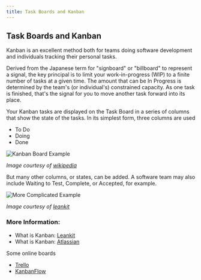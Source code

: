 ```yaml
---
title: Task Boards and Kanban
---
```

## Task Boards and Kanban
Kanban is an excellent method both for teams doing software development and individuals tracking their personal tasks.

Derived from the Japanese term for "signboard" or "billboard" to represent a signal, the key principal is to limit your work-in-progress (WIP) to a finite number of tasks at a given time. The amount that can be In Progress is determined by the team's (or individual's) constrained capacity. As one task is finished, that's the signal for you to move another task forward into its place.

Your Kanban tasks are displayed on the Task Board in a series of columns that show the state of the tasks. In its simplest form, three columns are used
- To Do
- Doing 
- Done

![Kanban Board Example](https://upload.wikimedia.org/wikipedia/commons/thumb/d/d3/Simple-kanban-board-.jpg/600px-Simple-kanban-board-.jpg)

*Image courtesy of [wikipedia](https://en.wikipedia.org/wiki/Kanban_board)*

But many other columns, or states, can be added. A software team may also include Waiting to Test, Complete, or Accepted, for example.

![More Complicated Example](https://mktgcdn.leankit.com/uploads/images/general/_2048xAUTO_fit_center-center/1-SmalDevelopmentTeamKanbanBoard-eb79376d.png)

*Image courtesy of [leankit](https://leankit.com/learn/kanban/kanban-board-examples-for-development-and-operations/)*

### More Information:
- What is Kanban: [Leankit](https://leankit.com/learn/kanban/what-is-kanban/)
- What is Kanban: [Atlassian](https://www.atlassian.com/agile/kanban)

Some online boards
- [Trello](https://trello.com/)
- [KanbanFlow](https://kanbanflow.com)
